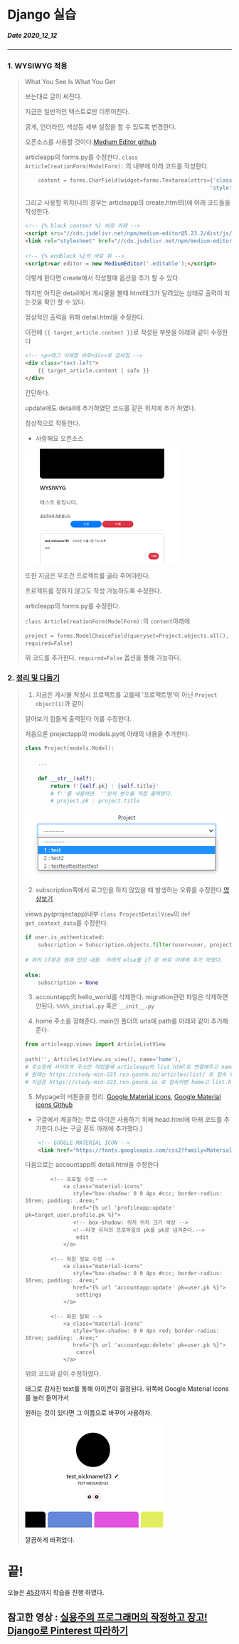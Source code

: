 # Django 실습
##### Date 2020_12_12
---
### 1. WYSIWYG 적용
> What You See Is What You Get
> 
> 보는대로 글이 써진다.
> 
> 지금은 일반적인 텍스트로만 이루어진다.
> 
> 굵게, 언더라인, 색상등 세부 설정을 할 수 있도록 변경한다.
> 
> 오픈소스를 사용할 것이다.[Medium Editor github](https://github.com/yabwe/medium-editor)
> 
> articleapp의 forms.py를 수정한다.
> ```class ArticleCreationForm(ModelForm):``` 의 내부에 아래 코드를 작성한다.
> ```Python
>     content = forms.CharField(widget=forms.Textarea(attrs={'class': 'editable text-left',
>                                                           'style': 'height: auto;'}))
> ```
> 
> 그리고 사용할 위치(나의 경우는 articleapp의 create.html의)에 아래 코드들을 작성한다.
> ```html
> <!-- {% block content %} 바로 아래 -->
> <script src="//cdn.jsdelivr.net/npm/medium-editor@5.23.2/dist/js/medium-editor.min.js"></script>
> <link rel="stylesheet" href="//cdn.jsdelivr.net/npm/medium-editor@5.23.2/dist/css/medium-editor.min.css" type="text/css" media="screen" charset="utf-8">\
> 
> <!-- {% endblock %}의 바로 위 -->
> <script>var editor = new MediumEditor('.editable');</script>
> ```
> 
> 이렇게 한다면 create에서 작성할때 옵션을 추가 할 수 있다.
> 
> 하지만 아직은  detail에서 게시물을 볼때 html태그가 달려있는 상태로 출력이 되는것을 확인 할 수 있다.
> 
> 정상적인 출력을 위해 detail.html을 수정한다.
> 
> 이전에 ```{{ target_article.content }}```로 작성된 부분을 아래와 같이 수정한다
> 
> ```html
> <!-- <p>태그 삭제함 바로<div>로 감싸짐 -->
> <div class="text-left">
>     {{ target_article.content | safe }}
> </div>
> ```
> 간단하다.
> 
> update에도 detail에 추가하였던 코드를 같은 위치에 추가 하였다.
> 
> 정상적으로 작동한다.
> 
> - 사랑해요 오픈소스
> 
> ![wysiwyg](./image/Django23/Django_23_1.png)
> 
> 또한 지금은 무조건 프로젝트를 골라 주어야한다.
> 
> 프로젝트를 정하지 않고도 작성 가능하도록 수정한다.
> 
> articleapp의 forms.py를 수정한다.
> 
> ```class ArticleCreationForm(ModelForm):```의 ```content```아래에
> 
> ```project = forms.ModelChoiceField(queryset=Project.objects.all(), required=False)```
> 
> 위 코드를 추가한다. ```required=False``` 옵션을 통해 가능하다.
> 
### 2. [정리 및 다듬기](https://www.youtube.com/watch?v=H9wS7PUJx4o&list=PLQFurmxCuZ2RVfilzQB5rCGWuODBf4Qjo&index=46)
> 1. 지금은 게시물 작성시 프로젝트를 고를때 '프로젝트명'이 아닌 ```Project object(1)```과 같이
> 
> 알아보기 힘들게 출력된다 이를 수정한다.
> 
> 처음으론 projectapp의 models.py에 아래의 내용을 추가한다.
> 
> ```Python
> class Project(models.Model):
>     
>     ...
>     
>     def __str__(self):
>         return f'{self.pk} : {self.title}'
>         # f''를 사용하면  ''안의 변수를 직접 출력한다.
>         # project.pk : project.title
> ```
> 
> ![project_name](./image/Django23/Django_23_2.png)
> 
> 2. subscription쪽에서 로그인을 하지 않았을 때 발생하는 오류를 수정한다.[영상보기](https://www.youtube.com/watch?v=H9wS7PUJx4o&list=PLQFurmxCuZ2RVfilzQB5rCGWuODBf4Qjo&index=46&t=170)
> 
> views.py(projectapp)내부 ```class ProjectDetailView```의 ```def get_context_data```를 수정한다.
> 
> ```Python
> if user.is_authenticated:
>     subscription = Subscription.objects.filter(user=user, project=project)
>     
> # 위의 if문은 원래 있던 내용. 아래의 else를 if 문 바로 아래에 추가 하였다.
> 
> else:
>     subscription = None
> ```
> 
> 3. accountapp의 hello_world를 삭제한다.
> migration관련 파일은 삭제하면 안된다.
> ```%%%%_initial.py``` 혹은 ```__init__.py```
> 
> 4. home 주소를 정해준다.
> main인 폴더의 urls에 path를 아래와 같이 추가해 준다.
> ```Python
> from articleapp.views import ArticleListView
> 
> path('', ArticleListView.as_view(), name='home'),
> # 주소창에 사이트의 주소만 적었을때 articleapp의 list.html로 연결해주고 name는 home로
> # 원래는 https://study-min-223.run.goorm.io/articles/list/ 로 접속 했다면
> # 지금은 https://study-min-223.run.goorm.io 로 접속하면 home고 list.html이 출력
> ```
> 
> 5. Mypage의 버튼들을 정리.
> [Google Material icons](https://material.io/resources/icons/?style=baseline), [Google Material icons Github](https://github.com/google/material-design-icons)
> - 구글에서 제공하는 무료 아이콘
> 사용하기 위해 head.html에 아래 코드를 추가한다.(나는 구글 폰트 아래에 추가했다.)
> ```html
>     <!-- GOOGLE MATERIAL ICON -->
>     <link href="https://fonts.googleapis.com/css2?family=Material+Icons" rel="stylesheet">
> ```
> 
> 다음으로는 accountapp의 detail.html을 수정한다
> ```
>         <!-- 프로필 수정 -->
>             <a class="material-icons"
>                style="box-shadow: 0 0 4px #ccc; border-radius: 10rem; padding: .4rem;"
>                href="{% url 'profileapp:update' pk=target_user.profile.pk %}">
>                <!-- box-shadow: 위치 위치 크기 색상 -->
>                <!--타겟 유저의 프로파일의 pk를 pk로 넘겨준다.-->
>                 edit
>             </a>
>             
>         <!-- 회원 정보 수정 -->
>             <a class="material-icons"
>                style="box-shadow: 0 0 4px #ccc; border-radius: 10rem; padding: .4rem;"
>                href="{% url 'accountapp:update' pk=user.pk %}">
>                 settings
>             </a>
>             
>         <!-- 회원 탈퇴 -->
>             <a class="material-icons"
>                style="box-shadow: 0 0 4px red; border-radius: 10rem; padding: .4rem;"
>                href="{% url 'accountapp:delete' pk=user.pk %}">
>                 cancel
>             </a>
> ```
> 위의 코드와 같이 수정하였다.
> 
> <a>태그로 감사진 text를 통해 아이콘이 결정된다. 위쪽에 Google Material icons를 눌러 들어가서
> 
> 원하는 것이 있다면 그 이름으로 바꾸어 사용하자.
> 
> ![account_deatil](./image/Django23/Django_23_3.png)
> 
> 깔끔하게 바뀌었다.
> 
# 끝!
오늘은 [45강](https://www.youtube.com/watch?v=H9wS7PUJx4o&list=PLQFurmxCuZ2RVfilzQB5rCGWuODBf4Qjo&index=46)까지 학습을 진행 하였다.
## 참고한 영상 : [실용주의 프로그래머의 작정하고 장고! Django로 Pinterest 따라하기](https://www.youtube.com/playlist?list=PLQFurmxCuZ2RVfilzQB5rCGWuODBf4Qjo)
